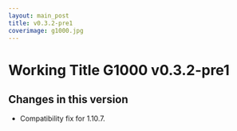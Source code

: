 ```yaml
---
layout: main_post
title: v0.3.2-pre1
coverimage: g1000.jpg
---
```

# Working Title G1000 v0.3.2-pre1
## Changes in this version

* Compatibility fix for 1.10.7.